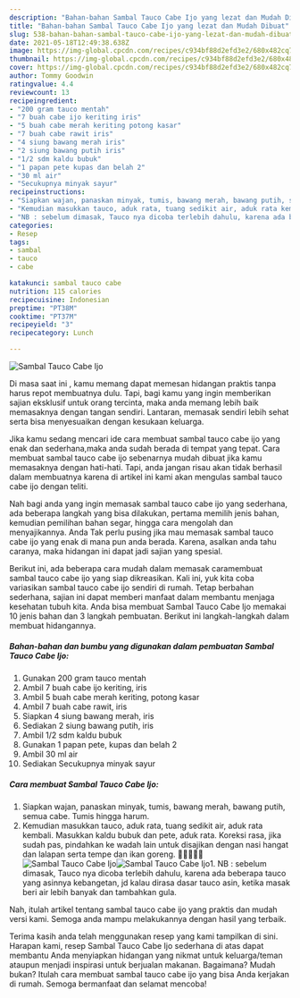 ```yaml
---
description: "Bahan-bahan Sambal Tauco Cabe Ijo yang lezat dan Mudah Dibuat"
title: "Bahan-bahan Sambal Tauco Cabe Ijo yang lezat dan Mudah Dibuat"
slug: 538-bahan-bahan-sambal-tauco-cabe-ijo-yang-lezat-dan-mudah-dibuat
date: 2021-05-18T12:49:38.638Z
image: https://img-global.cpcdn.com/recipes/c934bf88d2efd3e2/680x482cq70/sambal-tauco-cabe-ijo-foto-resep-utama.jpg
thumbnail: https://img-global.cpcdn.com/recipes/c934bf88d2efd3e2/680x482cq70/sambal-tauco-cabe-ijo-foto-resep-utama.jpg
cover: https://img-global.cpcdn.com/recipes/c934bf88d2efd3e2/680x482cq70/sambal-tauco-cabe-ijo-foto-resep-utama.jpg
author: Tommy Goodwin
ratingvalue: 4.4
reviewcount: 13
recipeingredient:
- "200 gram tauco mentah"
- "7 buah cabe ijo keriting iris"
- "5 buah cabe merah keriting potong kasar"
- "7 buah cabe rawit iris"
- "4 siung bawang merah iris"
- "2 siung bawang putih iris"
- "1/2 sdm kaldu bubuk"
- "1 papan pete kupas dan belah 2"
- "30 ml air"
- "Secukupnya minyak sayur"
recipeinstructions:
- "Siapkan wajan, panaskan minyak, tumis, bawang merah, bawang putih, semua cabe. Tumis hingga harum."
- "Kemudian masukkan tauco, aduk rata, tuang sedikit air, aduk rata kembali. Masukkan kaldu bubuk dan pete, aduk rata. Koreksi rasa, jika sudah pas, pindahkan ke wadah lain untuk disajikan dengan nasi hangat dan lalapan serta tempe dan ikan goreng. 🤤🤤😂😂😂"
- "NB : sebelum dimasak, Tauco nya dicoba terlebih dahulu, karena ada beberapa tauco yang asinnya kebangetan, jd kalau dirasa dasar tauco asin, ketika masak beri air lebih banyak dan tambahkan gula."
categories:
- Resep
tags:
- sambal
- tauco
- cabe

katakunci: sambal tauco cabe 
nutrition: 115 calories
recipecuisine: Indonesian
preptime: "PT38M"
cooktime: "PT37M"
recipeyield: "3"
recipecategory: Lunch

---
```



![Sambal Tauco Cabe Ijo](https://img-global.cpcdn.com/recipes/c934bf88d2efd3e2/680x482cq70/sambal-tauco-cabe-ijo-foto-resep-utama.jpg)

Di masa  saat ini , kamu memang dapat memesan hidangan praktis tanpa harus repot membuatnya dulu. Tapi, bagi kamu yang ingin memberikan sajian eksklusif untuk orang tercinta, maka anda memang lebih baik memasaknya dengan tangan sendiri. Lantaran, memasak sendiri lebih sehat serta bisa menyesuaikan dengan kesukaan keluarga.

Jika kamu sedang mencari ide cara membuat sambal tauco cabe ijo yang enak dan sederhana,maka anda sudah berada di tempat yang tepat. Cara membuat sambal tauco cabe ijo  sebenarnya mudah dibuat jika kamu memasaknya dengan hati-hati. Tapi, anda jangan risau akan tidak berhasil dalam membuatnya 
karena di artikel ini kami akan mengulas sambal tauco cabe ijo dengan teliti.  



Nah bagi anda yang ingin memasak sambal tauco cabe ijo yang sederhana, ada beberapa langkah yang bisa dilakukan, pertama memilih jenis bahan, kemudian pemilihan bahan segar, hingga cara mengolah dan menyajikannya. Anda Tak perlu pusing jika mau memasak sambal tauco cabe ijo yang enak di mana pun anda berada. Karena, asalkan anda  tahu caranya, maka hidangan ini dapat jadi sajian yang spesial.

Berikut ini, ada beberapa cara mudah dalam memasak caramembuat sambal tauco cabe ijo yang siap dikreasikan. Kali ini, yuk kita coba variasikan sambal tauco cabe ijo sendiri di rumah. Tetap berbahan sederhana, sajian ini dapat memberi manfaat dalam membantu menjaga kesehatan tubuh kita. Anda bisa membuat Sambal Tauco Cabe Ijo memakai 10 jenis bahan dan 3 langkah pembuatan. Berikut ini langkah-langkah dalam membuat hidangannya.

<!--inarticleads1-->

##### Bahan-bahan dan bumbu yang digunakan dalam pembuatan Sambal Tauco Cabe Ijo:

1. Gunakan 200 gram tauco mentah
1. Ambil 7 buah cabe ijo keriting, iris
1. Ambil 5 buah cabe merah keriting, potong kasar
1. Ambil 7 buah cabe rawit, iris
1. Siapkan 4 siung bawang merah, iris
1. Sediakan 2 siung bawang putih, iris
1. Ambil 1/2 sdm kaldu bubuk
1. Gunakan 1 papan pete, kupas dan belah 2
1. Ambil 30 ml air
1. Sediakan Secukupnya minyak sayur




<!--inarticleads2-->

##### Cara membuat Sambal Tauco Cabe Ijo:

1. Siapkan wajan, panaskan minyak, tumis, bawang merah, bawang putih, semua cabe. Tumis hingga harum.
1. Kemudian masukkan tauco, aduk rata, tuang sedikit air, aduk rata kembali. Masukkan kaldu bubuk dan pete, aduk rata. Koreksi rasa, jika sudah pas, pindahkan ke wadah lain untuk disajikan dengan nasi hangat dan lalapan serta tempe dan ikan goreng. 🤤🤤😂😂😂
<img src="https://img-global.cpcdn.com/steps/ef45c4d0b282b8a6/160x128cq70/sambal-tauco-cabe-ijo-langkah-memasak-2-foto.jpg" alt="Sambal Tauco Cabe Ijo"><img src="https://img-global.cpcdn.com/steps/050d39243556bbf4/160x128cq70/sambal-tauco-cabe-ijo-langkah-memasak-2-foto.jpg" alt="Sambal Tauco Cabe Ijo">1. NB : sebelum dimasak, Tauco nya dicoba terlebih dahulu, karena ada beberapa tauco yang asinnya kebangetan, jd kalau dirasa dasar tauco asin, ketika masak beri air lebih banyak dan tambahkan gula.




Nah, itulah artikel tentang  sambal tauco cabe ijo  yang praktis dan mudah versi kami. Semoga anda mampu melakukannya dengan hasil yang terbaik. 

Terima kasih anda telah menggunakan resep yang kami tampilkan di sini. Harapan kami, resep  Sambal Tauco Cabe Ijo sederhana di atas dapat membantu Anda menyiapkan hidangan yang nikmat untuk keluarga/teman ataupun menjadi inspirasi untuk berjualan makanan. Bagaimana? Mudah bukan? Itulah cara membuat sambal tauco cabe ijo yang bisa Anda kerjakan di rumah. Semoga bermanfaat dan selamat mencoba!

